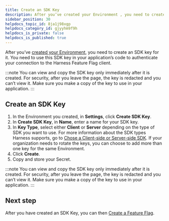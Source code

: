 ```yaml
---
title: Create an SDK Key
description: After you’ve created your Environment , you need to create an SDK key for it. You need to use this SDK key in your application’s code to authenticate your connection to the Harness Feature Flag clien…
sidebar_position: 30
helpdocs_topic_id: 8ja1j98xgp
helpdocs_category_id: gjyyhm9f9h
helpdocs_is_private: false
helpdocs_is_published: true
---
```


After you’ve [created your Environment](create-an-environment.md), you need to create an SDK key for it. You need to use this SDK key in your application’s code to authenticate your connection to the Harness Feature Flag client. 

:::note
 You can view and copy the SDK key only immediately after it is created. For security, after you leave the page, the key is redacted and you can’t view it. Make sure you make a copy of the key to use in your application.
:::

## Create an SDK Key

1. In the Environment you created, in **Settings**, click **Create SDK Key**.
2. In **Create SDK Key**, in **Name**, enter a name for your SDK key.
3. In **Key Type**, select either **Client** or **Server** depending on the type of SDK you want to use. For more information about the SDK types Harness supports, go to [Chose a Client-side or Server-side SDK](../../ff-sdks/sdk-overview/client-side-and-server-side-sdks.md). If your organization needs to rotate the keys, you can choose to add more than one key for the same Environment.
4. Click **Create**.
5. Copy and store your Secret.

:::note
 You can view and copy the SDK key only immediately after it is created. For security, after you leave the page, the key is redacted and you can’t view it. Make sure you make a copy of the key to use in your application.
:::

## Next step

After you have created an SDK Key, you can then [Create a Feature Flag](create-a-feature-flag.md).

